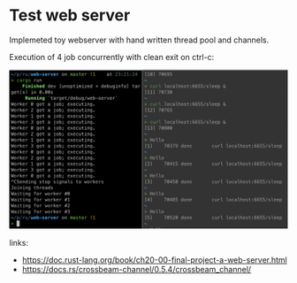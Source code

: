 Test web server
===

Implemeted toy webserver with hand written thread pool and channels.

Execution of 4 job concurrently with clean exit on ctrl-c:

![](media/example.png)


links:

+ https://doc.rust-lang.org/book/ch20-00-final-project-a-web-server.html
+ https://docs.rs/crossbeam-channel/0.5.4/crossbeam_channel/

